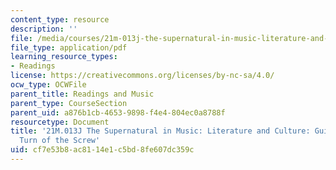 ```yaml
---
content_type: resource
description: ''
file: /media/courses/21m-013j-the-supernatural-in-music-literature-and-culture-fall-2013/cf7e53b8ac8114e1c5bd8fe607dc359c_MIT21M_013JF13_Gde_fr_Brten.pdf
file_type: application/pdf
learning_resource_types:
- Readings
license: https://creativecommons.org/licenses/by-nc-sa/4.0/
ocw_type: OCWFile
parent_title: Readings and Music
parent_type: CourseSection
parent_uid: a876b1cb-4653-9898-f4e4-804ec0a8788f
resourcetype: Document
title: '21M.013J The Supernatural in Music: Literature and Culture: Guide for Britten''s
  Turn of the Screw'
uid: cf7e53b8-ac81-14e1-c5bd-8fe607dc359c
---
```

